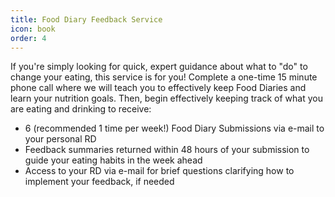 ```yaml
---
title: Food Diary Feedback Service
icon: book
order: 4
---
```


If you're simply looking for quick, expert guidance about what to "do" to change your eating, this service is for you! Complete a one-time 15 minute phone call where we will teach you to effectively keep Food Diaries and learn your nutrition goals. Then, begin effectively keeping track of what you are eating and drinking to receive:

* 6 (recommended 1 time per week!) Food Diary Submissions via e-mail to your personal RD
* Feedback summaries returned within 48 hours of your submission to guide your eating habits in the week ahead
* Access to your RD via e-mail for brief questions clarifying how to implement your feedback, if needed


